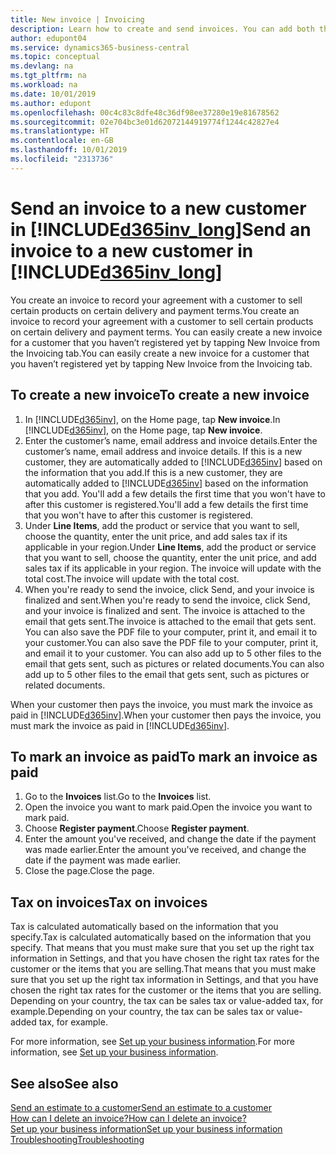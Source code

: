 ```yaml
---
title: New invoice | Invoicing
description: Learn how to create and send invoices. You can add both the customer and the product or service on the fly, or choose from a list.
author: edupont04
ms.service: dynamics365-business-central
ms.topic: conceptual
ms.devlang: na
ms.tgt_pltfrm: na
ms.workload: na
ms.date: 10/01/2019
ms.author: edupont
ms.openlocfilehash: 00c4c83c8dfe48c36df98ee37280e19e81678562
ms.sourcegitcommit: 02e704bc3e01d62072144919774f1244c42827e4
ms.translationtype: HT
ms.contentlocale: en-GB
ms.lasthandoff: 10/01/2019
ms.locfileid: "2313736"
---
```

# <a name="send-an-invoice-to-a-new-customer-in-included365inv_longincludesd365inv_longmd"></a><span data-ttu-id="5fa5b-104">Send an invoice to a new customer in [!INCLUDE[d365inv_long](includes/d365inv_long.md)]</span><span class="sxs-lookup"><span data-stu-id="5fa5b-104">Send an invoice to a new customer in [!INCLUDE[d365inv_long](includes/d365inv_long.md)]</span></span>
<span data-ttu-id="5fa5b-105">You create an invoice to record your agreement with a customer to sell certain products on certain delivery and payment terms.</span><span class="sxs-lookup"><span data-stu-id="5fa5b-105">You create an invoice to record your agreement with a customer to sell certain products on certain delivery and payment terms.</span></span> <span data-ttu-id="5fa5b-106">You can easily create a new invoice for a customer that you haven’t registered yet by tapping New Invoice from the Invoicing tab.</span><span class="sxs-lookup"><span data-stu-id="5fa5b-106">You can easily create a new invoice for a customer that you haven’t registered yet by tapping New Invoice from the Invoicing tab.</span></span>  

## <a name="to-create-a-new-invoice"></a><span data-ttu-id="5fa5b-107">To create a new invoice</span><span class="sxs-lookup"><span data-stu-id="5fa5b-107">To create a new invoice</span></span>
1. <span data-ttu-id="5fa5b-108">In [!INCLUDE[d365inv](includes/d365inv.md)], on the Home page, tap **New invoice**.</span><span class="sxs-lookup"><span data-stu-id="5fa5b-108">In [!INCLUDE[d365inv](includes/d365inv.md)], on the Home page, tap **New invoice**.</span></span>
2. <span data-ttu-id="5fa5b-109">Enter the customer’s name, email address and invoice details.</span><span class="sxs-lookup"><span data-stu-id="5fa5b-109">Enter the customer’s name, email address and invoice details.</span></span> <span data-ttu-id="5fa5b-110">If this is a new customer, they are automatically added to [!INCLUDE[d365inv](includes/d365inv.md)] based on the information that you add.</span><span class="sxs-lookup"><span data-stu-id="5fa5b-110">If this is a new customer, they are automatically added to [!INCLUDE[d365inv](includes/d365inv.md)] based on the information that you add.</span></span> <span data-ttu-id="5fa5b-111">You'll add a few details the first time that you won't have to after this customer is registered.</span><span class="sxs-lookup"><span data-stu-id="5fa5b-111">You'll add a few details the first time that you won't have to after this customer is registered.</span></span>  
3. <span data-ttu-id="5fa5b-112">Under **Line Items**, add the product or service that you want to sell, choose the quantity, enter the unit price, and add sales tax if its applicable in your region.</span><span class="sxs-lookup"><span data-stu-id="5fa5b-112">Under **Line Items**, add the product or service that you want to sell, choose the quantity, enter the unit price, and add sales tax if its applicable in your region.</span></span> <span data-ttu-id="5fa5b-113">The invoice will update with the total cost.</span><span class="sxs-lookup"><span data-stu-id="5fa5b-113">The invoice will update with the total cost.</span></span>  
4. <span data-ttu-id="5fa5b-114">When you're ready to send the invoice, click Send, and your invoice is finalized and sent.</span><span class="sxs-lookup"><span data-stu-id="5fa5b-114">When you're ready to send the invoice, click Send, and your invoice is finalized and sent.</span></span> <span data-ttu-id="5fa5b-115">The invoice is attached to the email that gets sent.</span><span class="sxs-lookup"><span data-stu-id="5fa5b-115">The invoice is attached to the email that gets sent.</span></span> <span data-ttu-id="5fa5b-116">You can also save the PDF file to your computer, print it, and email it to your customer.</span><span class="sxs-lookup"><span data-stu-id="5fa5b-116">You can also save the PDF file to your computer, print it, and email it to your customer.</span></span> <span data-ttu-id="5fa5b-117">You can also add up to 5 other files to the email that gets sent, such as pictures or related documents.</span><span class="sxs-lookup"><span data-stu-id="5fa5b-117">You can also add up to 5 other files to the email that gets sent, such as pictures or related documents.</span></span>  

<span data-ttu-id="5fa5b-118">When your customer then pays the invoice, you must mark the invoice as paid in [!INCLUDE[d365inv](includes/d365inv.md)].</span><span class="sxs-lookup"><span data-stu-id="5fa5b-118">When your customer then pays the invoice, you must mark the invoice as paid in [!INCLUDE[d365inv](includes/d365inv.md)].</span></span>

## <a name="to-mark-an-invoice-as-paid"></a><span data-ttu-id="5fa5b-119">To mark an invoice as paid</span><span class="sxs-lookup"><span data-stu-id="5fa5b-119">To mark an invoice as paid</span></span>

1. <span data-ttu-id="5fa5b-120">Go to the **Invoices** list.</span><span class="sxs-lookup"><span data-stu-id="5fa5b-120">Go to the **Invoices** list.</span></span>  
2. <span data-ttu-id="5fa5b-121">Open the invoice you want to mark paid.</span><span class="sxs-lookup"><span data-stu-id="5fa5b-121">Open the invoice you want to mark paid.</span></span>  
3. <span data-ttu-id="5fa5b-122">Choose **Register payment**.</span><span class="sxs-lookup"><span data-stu-id="5fa5b-122">Choose **Register payment**.</span></span>  
4. <span data-ttu-id="5fa5b-123">Enter the amount you've received, and change the date if the payment was made earlier.</span><span class="sxs-lookup"><span data-stu-id="5fa5b-123">Enter the amount you've received, and change the date if the payment was made earlier.</span></span>  
5. <span data-ttu-id="5fa5b-124">Close the page.</span><span class="sxs-lookup"><span data-stu-id="5fa5b-124">Close the page.</span></span>  

## <a name="tax-on-invoices"></a><span data-ttu-id="5fa5b-125">Tax on invoices</span><span class="sxs-lookup"><span data-stu-id="5fa5b-125">Tax on invoices</span></span>
<span data-ttu-id="5fa5b-126">Tax is calculated automatically based on the information that you specify.</span><span class="sxs-lookup"><span data-stu-id="5fa5b-126">Tax is calculated automatically based on the information that you specify.</span></span> <span data-ttu-id="5fa5b-127">That means that you must make sure that you set up the right tax information in Settings, and that you have chosen the right tax rates for the customer or the items that you are selling.</span><span class="sxs-lookup"><span data-stu-id="5fa5b-127">That means that you must make sure that you set up the right tax information in Settings, and that you have chosen the right tax rates for the customer or the items that you are selling.</span></span> <span data-ttu-id="5fa5b-128">Depending on your country, the tax can be sales tax or value-added tax, for example.</span><span class="sxs-lookup"><span data-stu-id="5fa5b-128">Depending on your country, the tax can be sales tax or value-added tax, for example.</span></span>

<span data-ttu-id="5fa5b-129">For more information, see [Set up your business information](set-up-business-profile.md).</span><span class="sxs-lookup"><span data-stu-id="5fa5b-129">For more information, see [Set up your business information](set-up-business-profile.md).</span></span>

## <a name="see-also"></a><span data-ttu-id="5fa5b-130">See also</span><span class="sxs-lookup"><span data-stu-id="5fa5b-130">See also</span></span>
[<span data-ttu-id="5fa5b-131">Send an estimate to a customer</span><span class="sxs-lookup"><span data-stu-id="5fa5b-131">Send an estimate to a customer</span></span>](send-estimate.md)  
[<span data-ttu-id="5fa5b-132">How can I delete an invoice?</span><span class="sxs-lookup"><span data-stu-id="5fa5b-132">How can I delete an invoice?</span></span>](about-troubleshooting.md#how-can-i-delete-an-invoice)  
[<span data-ttu-id="5fa5b-133">Set up your business information</span><span class="sxs-lookup"><span data-stu-id="5fa5b-133">Set up your business information</span></span>](set-up-business-profile.md)  
[<span data-ttu-id="5fa5b-134">Troubleshooting</span><span class="sxs-lookup"><span data-stu-id="5fa5b-134">Troubleshooting</span></span>](about-troubleshooting.md)  
